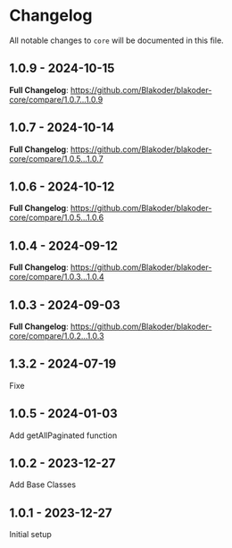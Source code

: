 # Changelog

All notable changes to `core` will be documented in this file.

## 1.0.9 - 2024-10-15

**Full Changelog**: https://github.com/Blakoder/blakoder-core/compare/1.0.7...1.0.9

## 1.0.7 - 2024-10-14

**Full Changelog**: https://github.com/Blakoder/blakoder-core/compare/1.0.5...1.0.7

## 1.0.6 - 2024-10-12

**Full Changelog**: https://github.com/Blakoder/blakoder-core/compare/1.0.5...1.0.6

## 1.0.4 - 2024-09-12

**Full Changelog**: https://github.com/Blakoder/blakoder-core/compare/1.0.3...1.0.4

## 1.0.3 - 2024-09-03

**Full Changelog**: https://github.com/Blakoder/blakoder-core/compare/1.0.2...1.0.3

## 1.3.2 - 2024-07-19

Fixe

## 1.0.5 - 2024-01-03

Add getAllPaginated function

## 1.0.2 - 2023-12-27

Add Base Classes

## 1.0.1 - 2023-12-27

Initial setup
